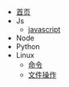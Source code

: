 * [首页](/)
* Js
    * [javascript](js/js)
* Node
* Python
* Linux
    * [命令](Linux/linux)
    * [文件操作](Linux/file)